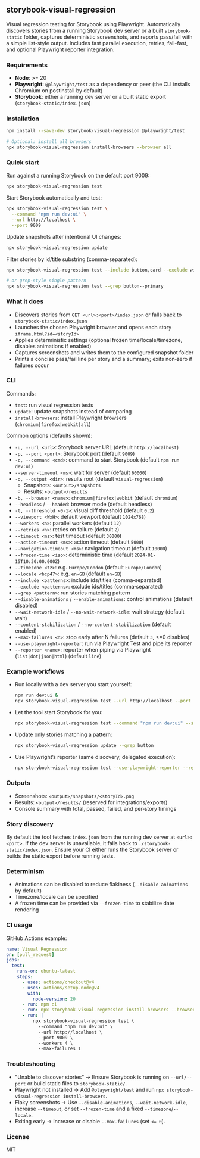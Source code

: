 ## storybook-visual-regression

Visual regression testing for Storybook using Playwright. Automatically discovers stories from a running Storybook dev server or a built `storybook-static` folder, captures deterministic screenshots, and reports pass/fail with a simple list-style output. Includes fast parallel execution, retries, fail-fast, and optional Playwright reporter integration.

### Requirements

- **Node**: >= 20
- **Playwright**: `@playwright/test` as a dependency or peer (the CLI installs Chromium on postinstall by default)
- **Storybook**: either a running dev server or a built static export (`storybook-static/index.json`)

### Installation

```bash
npm install --save-dev storybook-visual-regression @playwright/test

# Optional: install all browsers
npx storybook-visual-regression install-browsers --browser all
```

### Quick start

Run against a running Storybook on the default port 9009:

```bash
npx storybook-visual-regression test
```

Start Storybook automatically and test:

```bash
npx storybook-visual-regression test \
  --command "npm run dev:ui" \
  --url http://localhost \
  --port 9009
```

Update snapshots after intentional UI changes:

```bash
npx storybook-visual-regression update
```

Filter stories by id/title substring (comma-separated):

```bash
npx storybook-visual-regression test --include button,card --exclude wip

# or grep-style single pattern
npx storybook-visual-regression test --grep button--primary
```

### What it does

- Discovers stories from `GET <url>:<port>/index.json` or falls back to `storybook-static/index.json`
- Launches the chosen Playwright browser and opens each story `iframe.html?id=<storyId>`
- Applies deterministic settings (optional frozen time/locale/timezone, disables animations if enabled)
- Captures screenshots and writes them to the configured snapshot folder
- Prints a concise pass/fail line per story and a summary; exits non‑zero if failures occur

### CLI

Commands:

- `test`: run visual regression tests
- `update`: update snapshots instead of comparing
- `install-browsers`: install Playwright browsers (`chromium|firefox|webkit|all`)

Common options (defaults shown):

- `-u, --url <url>`: Storybook server URL (default `http://localhost`)
- `-p, --port <port>`: Storybook port (default `9009`)
- `-c, --command <cmd>`: command to start Storybook (default `npm run dev:ui`)
- `--server-timeout <ms>`: wait for server (default `60000`)
- `-o, --output <dir>`: results root (default `visual-regression`)
  - Snapshots: `<output>/snapshots`
  - Results: `<output>/results`
- `-b, --browser <name>`: `chromium|firefox|webkit` (default `chromium`)
- `--headless` / `--headed`: browser mode (default headless)
- `-t, --threshold <0-1>`: visual diff threshold (default `0.2`)
- `--viewport <WxH>`: default viewport (default `1024x768`)
- `--workers <n>`: parallel workers (default `12`)
- `--retries <n>`: retries on failure (default `2`)
- `--timeout <ms>`: test timeout (default `30000`)
- `--action-timeout <ms>`: action timeout (default `5000`)
- `--navigation-timeout <ms>`: navigation timeout (default `10000`)
- `--frozen-time <iso>`: deterministic time (default `2024-01-15T10:30:00.000Z`)
- `--timezone <tz>`: e.g. `Europe/London` (default `Europe/London`)
- `--locale <bcp47>`: e.g. `en-GB` (default `en-GB`)
- `--include <patterns>`: include ids/titles (comma‑separated)
- `--exclude <patterns>`: exclude ids/titles (comma‑separated)
- `--grep <pattern>`: run stories matching pattern
- `--disable-animations` / `--enable-animations`: control animations (default disabled)
- `--wait-network-idle` / `--no-wait-network-idle`: wait strategy (default wait)
- `--content-stabilization` / `--no-content-stabilization` (default enabled)
- `--max-failures <n>`: stop early after N failures (default `3`, <=0 disables)
- `--use-playwright-reporter`: run via Playwright Test and pipe its reporter
- `--reporter <name>`: reporter when piping via Playwright (`list|dot|json|html`) (default `line`)

### Example workflows

- Run locally with a dev server you start yourself:

  ```bash
  npm run dev:ui &
  npx storybook-visual-regression test --url http://localhost --port 9009
  ```

- Let the tool start Storybook for you:

  ```bash
  npx storybook-visual-regression test --command "npm run dev:ui" --server-timeout 90000
  ```

- Update only stories matching a pattern:

  ```bash
  npx storybook-visual-regression update --grep button
  ```

- Use Playwright’s reporter (same discovery, delegated execution):
  ```bash
  npx storybook-visual-regression test --use-playwright-reporter --reporter list
  ```

### Outputs

- Screenshots: `<output>/snapshots/<storyId>.png`
- Results: `<output>/results/` (reserved for integrations/exports)
- Console summary with total, passed, failed, and per‑story timings

### Story discovery

By default the tool fetches `index.json` from the running dev server at `<url>:<port>`. If the dev server is unavailable, it falls back to `./storybook-static/index.json`. Ensure your CI either runs the Storybook server or builds the static export before running tests.

### Determinism

- Animations can be disabled to reduce flakiness (`--disable-animations` by default)
- Timezone/locale can be specified
- A frozen time can be provided via `--frozen-time` to stabilize date rendering

### CI usage

GitHub Actions example:

```yaml
name: Visual Regression
on: [pull_request]
jobs:
  test:
    runs-on: ubuntu-latest
    steps:
      - uses: actions/checkout@v4
      - uses: actions/setup-node@v4
        with:
          node-version: 20
      - run: npm ci
      - run: npx storybook-visual-regression install-browsers --browser chromium
      - run: |
          npx storybook-visual-regression test \
            --command "npm run dev:ui" \
            --url http://localhost \
            --port 9009 \
            --workers 4 \
            --max-failures 1
```

### Troubleshooting

- "Unable to discover stories" → Ensure Storybook is running on `--url/--port` or build static files to `storybook-static/`.
- Playwright not installed → Add `@playwright/test` and run `npx storybook-visual-regression install-browsers`.
- Flaky screenshots → Use `--disable-animations`, `--wait-network-idle`, increase `--timeout`, or set `--frozen-time` and a fixed `--timezone`/`--locale`.
- Exiting early → Increase or disable `--max-failures` (set `<= 0`).

### License

MIT
